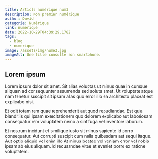 ```yaml
---
title: Article numérique num3
description: Mon premier numérique
author: David
categorie: Numérique
link: numerique
date: 2022-10-29T04:39:29.178Z
tags:
  - blog
  - numerique
image: /assets/img/nume3.jpg
imageAlt: Une fille consulte son smartphone.
---
```

## L﻿orem ipsum

<!--StartFragment-->

Lorem ipsum dolor sit amet. Sit alias voluptas ut minus quae in cumque aliquam ad consequuntur assumenda sed soluta amet. Ut voluptate atque nam tenetur suscipit sit ipsam alias quo error illo ea architecto placeat est explicabo nisi.

Et odit totam rem quae reprehenderit aut quod repudiandae. Est quia blanditiis qui ipsam exercitationem quo dolorem explicabo aut laboriosam consequatur rem voluptatem nemo a sint fuga vel inventore laborum.

Et nostrum incidunt et similique iusto sit minus sapiente id porro consequatur. Aut corrupti suscipit cum nulla quibusdam aut sequi itaque. Aut optio aliquid vel enim illo At minus beatae vel veniam error vel nobis ipsam ab eius aliquam. Id recusandae vitae et eveniet porro ex ratione voluptatem.

<!--EndFragment-->